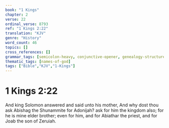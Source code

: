 ```yaml
---
book: "1 Kings"
chapter: 2
verse: 22
ordinal_verse: 8793
ref: "1 Kings 2:22"
translation: "KJV"
genre: "History"
word_count: 46
topics: []
cross_references: []
grammar_tags: [semicolon-heavy, conjunctive-opener, genealogy-structure]
thematic_tags: [names-of-god]
tags: ["Bible","KJV","1-Kings"]
---
```


# 1 Kings 2:22

And king Solomon answered and said unto his mother, And why dost thou ask Abishag the Shunammite for Adonijah? ask for him the kingdom also; for he is mine elder brother; even for him, and for Abiathar the priest, and for Joab the son of Zeruiah.
